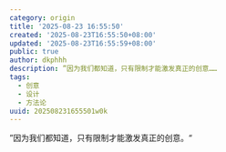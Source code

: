 ```yaml
---
category: origin
title: '2025-08-23 16:55:50'
created: '2025-08-23T16:55:50+08:00'
updated: '2025-08-23T16:55:59+08:00'
public: true
author: dkphhh
description: ”因为我们都知道，只有限制才能激发真正的创意……
tags:
  - 创意
  - 设计
  - 方法论
uuid: 202508231655501w0k
---
```


”因为我们都知道，只有限制才能激发真正的创意。“
